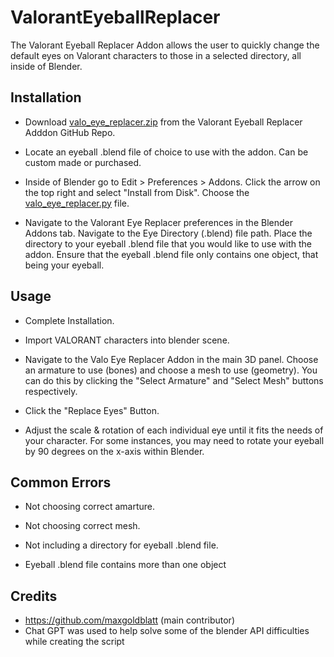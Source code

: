 # ValorantEyeballReplacer
The Valorant Eyeball Replacer Addon allows the user to quickly change the default eyes on Valorant characters to those in a selected directory, all inside of Blender.

## Installation

  - Download [valo_eye_replacer.zip](https://github.com/maxgoldblatt/ValorantEyeballReplacer/blob/main/Valorant%20Eye%20Replacer.zip) from the Valorant Eyeball Replacer Adddon GitHub Repo.

  - Locate an eyeball .blend file of choice to use with the addon. Can be custom made or purchased.

  - Inside of Blender go to Edit > Preferences > Addons. Click the arrow on the top right and select "Install from Disk". Choose the [valo_eye_replacer.py](https://github.com/maxgoldblatt/ValorantEyeballReplacer/blob/main/valo_eye_replacer.py) file.

  - Navigate to the Valorant Eye Replacer preferences in the Blender Addons tab. Navigate to the Eye Directory (.blend) file path. Place the directory to your eyeball .blend file that you would like to use with the addon. Ensure that the eyeball .blend file only contains one object, that being your eyeball.

## Usage

  - Complete Installation.

  - Import VALORANT characters into blender scene.

  - Navigate to the Valo Eye Replacer Addon in the main 3D panel. Choose an armature to use (bones) and choose a mesh to use (geometry). You can do this by clicking the "Select Armature" and "Select Mesh" buttons respectively.

  - Click the "Replace Eyes" Button.

  - Adjust the scale & rotation of each individual eye until it fits the needs of your character. For some instances, you may need to rotate your eyeball by 90 degrees on the x-axis within Blender. 

## Common Errors
  - Not choosing correct amarture.
    
  - Not choosing correct mesh.
    
  - Not including a directory for eyeball .blend file.

  - Eyeball .blend file contains more than one object

 ## Credits

 - https://github.com/maxgoldblatt (main contributor)
 - Chat GPT was used to help solve some of the blender API difficulties while creating the script
